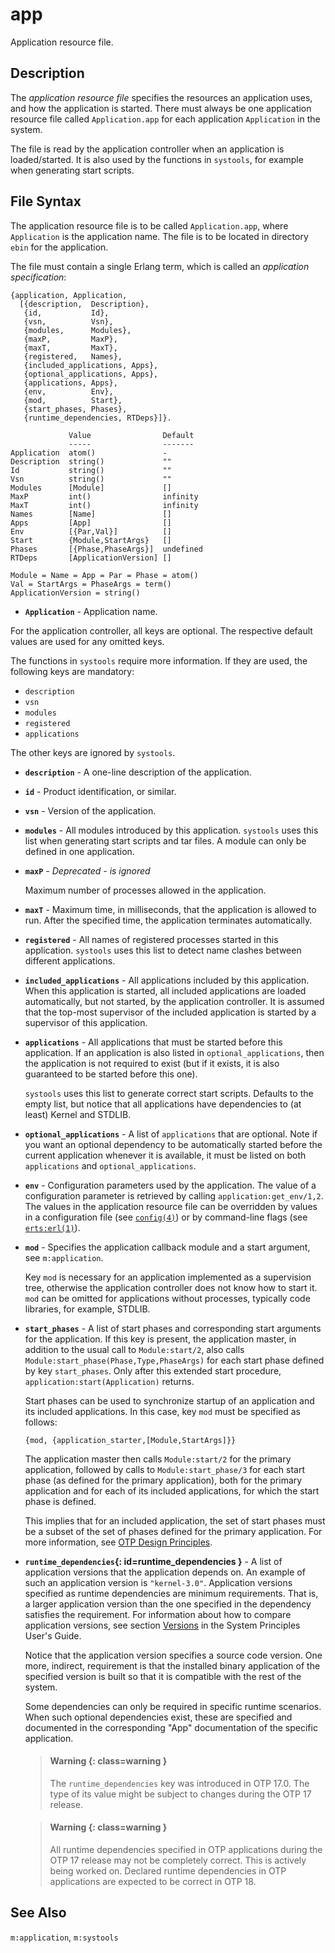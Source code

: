 # app

Application resource file.

## Description

The *application resource file* specifies the resources an application uses, and how the application is started. There must always be one application resource file called `Application.app` for each application `Application` in the system.

The file is read by the application controller when an application is loaded/started. It is also used by the functions in `systools`, for example when generating start scripts.

## File Syntax

The application resource file is to be called `Application.app`, where `Application` is the application name. The file is to be located in directory `ebin` for the application.

The file must contain a single Erlang term, which is called an *application specification*:

```text
{application, Application,
  [{description,  Description},
   {id,           Id},
   {vsn,          Vsn},
   {modules,      Modules},
   {maxP,         MaxP},
   {maxT,         MaxT},
   {registered,   Names},
   {included_applications, Apps},
   {optional_applications, Apps},
   {applications, Apps},
   {env,          Env},
   {mod,          Start},
   {start_phases, Phases},
   {runtime_dependencies, RTDeps}]}.

             Value                Default
             -----                -------
Application  atom()               -
Description  string()             ""
Id           string()             ""
Vsn          string()             ""
Modules      [Module]             []
MaxP         int()                infinity
MaxT         int()                infinity
Names        [Name]               []
Apps         [App]                []
Env          [{Par,Val}]          []
Start        {Module,StartArgs}   []
Phases       [{Phase,PhaseArgs}]  undefined
RTDeps       [ApplicationVersion] []

Module = Name = App = Par = Phase = atom()
Val = StartArgs = PhaseArgs = term()
ApplicationVersion = string()
```

* __`Application`__ - Application name.

For the application controller, all keys are optional. The respective default values are used for any omitted keys.

The functions in `systools` require more information. If they are used, the following keys are mandatory:

* `description`
* `vsn`
* `modules`
* `registered`
* `applications`

The other keys are ignored by `systools`.

* __`description`__ - A one-line description of the application.

* __`id`__ - Product identification, or similar.

* __`vsn`__ - Version of the application.

* __`modules`__ - All modules introduced by this application. `systools` uses this list when generating start scripts and tar files. A module can only be defined in one application.

* __`maxP`__ - *Deprecated - is ignored*

  Maximum number of processes allowed in the application.

* __`maxT`__ - Maximum time, in milliseconds, that the application is allowed to run. After the specified time, the application terminates automatically.

* __`registered`__ - All names of registered processes started in this application. `systools` uses this list to detect name clashes between different applications.

* __`included_applications`__ - All applications included by this application. When this application is started, all included applications are loaded automatically, but not started, by the application controller. It is assumed that the top-most supervisor of the included application is started by a supervisor of this application.

* __`applications`__ - All applications that must be started before this application. If an application is also listed in `optional_applications`, then the application is not required to exist (but if it exists, it is also guaranteed to be started before this one).

  `systools` uses this list to generate correct start scripts. Defaults to the empty list, but notice that all applications have dependencies to (at least) Kernel and STDLIB.

* __`optional_applications`__ - A list of `applications` that are optional. Note if you want an optional dependency to be automatically started before the current application whenever it is available, it must be listed on both `applications` and `optional_applications`.

* __`env`__ - Configuration parameters used by the application. The value of a configuration parameter is retrieved by calling `application:get_env/1,2`. The values in the application resource file can be overridden by values in a configuration file (see [`config(4)`](config.md)) or by command-line flags (see [`erts:erl(1)`](`p:erts:erl_cmd.md`)).

* __`mod`__ - Specifies the application callback module and a start argument, see `m:application`.

  Key `mod` is necessary for an application implemented as a supervision tree, otherwise the application controller does not know how to start it. `mod` can be omitted for applications without processes, typically code libraries, for example, STDLIB.

* __`start_phases`__ - A list of start phases and corresponding start arguments for the application. If this key is present, the application master, in addition to the usual call to `Module:start/2`, also calls `Module:start_phase(Phase,Type,PhaseArgs)` for each start phase defined by key `start_phases`. Only after this extended start procedure, `application:start(Application)` returns.

  Start phases can be used to synchronize startup of an application and its included applications. In this case, key `mod` must be specified as follows:

  ```text
  {mod, {application_starter,[Module,StartArgs]}}
  ```

  The application master then calls `Module:start/2` for the primary application, followed by calls to `Module:start_phase/3` for each start phase (as defined for the primary application), both for the primary application and for each of its included applications, for which the start phase is defined.

  This implies that for an included application, the set of start phases must be a subset of the set of phases defined for the primary application. For more information, see [OTP Design Principles](`p:system:applications.md`).

* __`runtime_dependencies`{: id=runtime_dependencies }__ - A list of application versions that the application depends on. An example of such an application version is `"kernel-3.0"`. Application versions specified as runtime dependencies are minimum requirements. That is, a larger application version than the one specified in the dependency satisfies the requirement. For information about how to compare application versions, see section [Versions](`p:system:versions.md`) in the System Principles User's Guide.

  Notice that the application version specifies a source code version. One more, indirect, requirement is that the installed binary application of the specified version is built so that it is compatible with the rest of the system.

  Some dependencies can only be required in specific runtime scenarios. When such optional dependencies exist, these are specified and documented in the corresponding "App" documentation of the specific application.

  > #### Warning {: class=warning }
  > The `runtime_dependencies` key was introduced in OTP 17.0. The type of its value might be subject to changes during the OTP 17 release.

  > #### Warning {: class=warning }
  > All runtime dependencies specified in OTP applications during the OTP 17 release may not be completely correct. This is actively being worked on. Declared runtime dependencies in OTP applications are expected to be correct in OTP 18.

## See Also

`m:application`, `m:systools`
